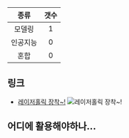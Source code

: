 |   종류  |  갯수  |
| :---:  | :---: |
|  모델링  |   1  |
| 인공지능 |  0   |
|  혼합  |   0   | 
## 링크
* [레이저홀릭 장착~!](http://cafe.naver.com/minecraftpe/2272348)
 ![레이저홀릭 장착~!](http://imgur.com/iNbhCL3.png)
## 어디에 활용해야하나...
